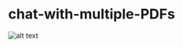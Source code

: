 # chat-with-multiple-PDFs

![alt text](http://url/to/img.png](https://drive.google.com/file/d/1_JRXRzZ2Ddx9UzHfkBHVw0q59LIT7im8/view?usp=drive_link)https://drive.google.com/file/d/1_JRXRzZ2Ddx9UzHfkBHVw0q59LIT7im8/view?usp=drive_link)
